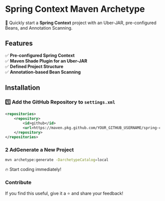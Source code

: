 # Spring Context Maven Archetype

🚀 Quickly start a **Spring Context** project with an Uber-JAR, pre-configured Beans, and Annotation Scanning.

## Features
✅ **Pre-configured Spring Context**  
✅ **Maven Shade Plugin for an Uber-JAR**  
✅ **Defined Project Structure**  
✅ **Annotation-based Bean Scanning**  

## Installation

### 1️⃣ Add the GitHub Repository to `settings.xml`
```xml
<repositories>
    <repository>
        <id>github</id>
        <url>https://maven.pkg.github.com/YOUR_GITHUB_USERNAME/spring-context-archetype</url>
    </repository>
</repositories>
```

### 2 AdGenerate a New Project
```sh
mvn archetype:generate -DarchetypeCatalog=local
```
🔥 Start coding immediately!

### Contribute
If you find this useful, give it a ⭐ and share your feedback!



